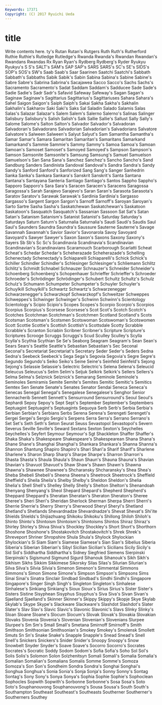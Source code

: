 ```yaml
---
Keywords: 17371 
Copyright: (C) 2017 Ryuichi Ueda
---
```


# title

Write contents here.
ty's Rutan Rutan's Rutgers Ruth Ruth's Rutherford Ruthie
Ruthie's Rutledge Rutledge's Rwanda Rwanda's Rwandan Rwandan's Rwandans Rwandas Rx
Ryan Ryan's Rydberg Rydberg's Ryder Ryukyu Ryukyu's S S's SALT's
SAM's SAP SAP's SARS SARS's SC's SE's SIDS's SOP's SOS's
SW's Saab Saab's Saar Saarinen Saatchi Saatchi's Sabbath Sabbath's Sabbaths
Sabik Sabik's Sabin Sabina Sabina's Sabine Sabine's Sabre Sabre's Sabrina
Sabrina's Sacajawea Sacco Sacco's Sachs Sachs's Sacramento Sacramento's Sadat Saddam
Saddam's Sadducee Sade Sade's Sadie Sadie's Sadr Sadr's Safavid Safeway
Safeway's Sagan Sagan's Saginaw Saginaw's Sagittarius Sagittarius's Sagittariuses Sahara Sahara's
Sahel Saigon Saigon's Saiph Saiph's Sakai Sakha Sakha's Sakhalin Sakhalin's
Sakharov Saki Saki's Saks Sal Saladin Salado Salamis Salas Salas's
Salazar Salazar's Salem Salem's Salerno Salerno's Salinas Salinger Salisbury Salisbury's
Salish Salish's Salk Sallie Sallie's Sallust Sally Sally's Salome Salome's
Salton Salton's Salvador Salvador's Salvadoran Salvadoran's Salvadorans Salvadorian Salvadorian's Salvadorians
Salvatore Salvatore's Salween Salween's Salyut Salyut's Sam Samantha Samantha's Samar
Samar's Samara Samaritan Samaritan's Samaritans Samarkand Samarkand's Sammie Sammie's Sammy
Sammy's Samoa Samoa's Samoan Samoan's Samoset Samoset's Samoyed Samoyed's Sampson
Sampson's Samson Samsonite Samsonite's Samsung Samsung's Samuel Samuelson Samuelson's San
Sana Sana's Sanchez Sanchez's Sancho Sancho's Sand Sandburg Sanders Sandinista
Sandoval Sandoval's Sandra Sandra's Sandy Sandy's Sanford Sanford's Sanforized Sang
Sang's Sanger Sanhedrin Sanka Sanka's Sankara Sankara's Sanskrit Sanskrit's Santa
Santana Santana's Santayana Santeria Santiago Santiago's Santos Sappho Sappho's Sapporo
Sapporo's Sara Sara's Saracen Saracen's Saracens Saragossa Saragossa's Sarah Sarajevo
Sarajevo's Saran Saran's Sarasota Sarasota's Saratov Saratov's Sarawak Sarawak's Sardinia
Sardinia's Sargasso Sargasso's Sargent Sargon Sargon's Sarnoff Sarnoff's Saroyan Saroyan's
Sarto Sartre Sasha Sasha's Saskatchewan Saskatchewan's Saskatoon Saskatoon's Sasquatch Sasquatch's
Sassanian Sassoon Sat Sat's Satan Satan's Satanism Satanism's Satanist Satanist's
Saturday Saturday's Saturdays Saturn Saturn's Saturnalia Saturnalia's Saudi Saudi's Saudis
Saul Saul's Saunders Saundra Saundra's Saussure Sauterne Sauterne's Savage Savannah
Savannah's Savior Savior's Savonarola Savoy Savoyard Savoyard's Sawyer Sawyer's Saxon
Saxon's Saxons Saxony Saxony's Sayers Sb Sb's Sc Sc's Scandinavia
Scandinavia's Scandinavian Scandinavian's Scandinavians Scaramouch Scarborough Scarlatti Scheat Scheat's Schedar
Schedar's Scheherazade Scheherazade's Schelling Schenectady Schenectady's Schiaparelli Schiaparelli's Schick Schick's
Schiller Schindler Schindler's Schlesinger Schlesinger's Schliemann Schlitz Schlitz's Schmidt Schnabel
Schnauzer Schnauzer's Schneider Schneider's Schoenberg Schoenberg's Schopenhauer Schrieffer Schrieffer's Schroeder
Schroeder's Schrödinger Schrödinger's Schubert Schultz Schultz's Schulz Schulz's Schumann Schumpeter
Schumpeter's Schuyler Schuyler's Schuylkill Schuylkill's Schwartz Schwartz's Schwarzenegger Schwarzenegger's Schwarzkopf
Schwarzkopf's Schweitzer Schweppes Schweppes's Schwinger Schwinger's Schwinn Schwinn's Scientology Scientology's
Scipio Scipio's Scopes Scopes's Scorpio Scorpio's Scorpios Scorpius Scorpius's Scorsese
Scorsese's Scot Scot's Scotch Scotch's Scotches Scotchman Scotchman's Scotchmen Scotland
Scotland's Scots Scotsman Scotsman's Scotsmen Scotswoman Scotswoman's Scotswomen Scott Scottie
Scottie's Scottish Scottish's Scottsdale Scotty Scrabble Scrabble's Scranton Scriabin Scribner
Scribner's Scripture Scripture's Scriptures Scrooge Scruggs Scruggs's Scud Sculley Sculley's
Scylla Scylla's Scythia Scythian Se Se's Seaborg Seagram Seagram's Sean
Sean's Sears Sears's Seattle Seattle's Sebastian Sebastian's Sec Seconal Seconal's
Secretariat Secretariat's Secretary Seder Seder's Seders Sedna Sedna's Seebeck Seebeck's
Sega Sega's Segovia Segovia's Segre Segre's Segundo Segundo's Seiko Seiko's
Seine Seine's Seinfeld Seinfeld's Sejong Sejong's Selassie Selassie's Selectric Selectric's
Selena Selena's Seleucid Seleucus Seleucus's Selim Selim's Seljuk Selkirk Selkirk's
Sellers Sellers's Selma Selma's Selznick Selznick's Semarang Seminole Seminole's Seminoles
Semiramis Semite Semite's Semites Semitic Semitic's Semitics Semtex Sen Senate
Senate's Senates Senator Sendai Seneca Seneca's Senecas Senegal Senegal's Senegalese
Senegalese's Senghor Senior Sennacherib Sennett Sennett's Sensurround Sensurround's Seoul Seoul's
Sephardi Sepoy Sepoy's Sept Sept's September September's Septembers Septuagint Septuagint's
Septuagints Sequoya Serb Serb's Serbia Serbia's Serbian Serbian's Serbians Serbs
Serena Serena's Serengeti Serengeti's Sergei Sergei's Sergio Sergio's Serpens Serra
Serra's Serrano Serrano's Set Set's Seth Seth's Seton Seurat Seuss
Sevastopol Sevastopol's Severn Severus Seville Seville's Seward Sextans Sexton Sexton's
Seychelles Seychelles's Seyfert Seymour Seymour's Sgt Shackleton Shaffer Shaffer's Shaka
Shaka's Shakespeare Shakespeare's Shakespearean Shana Shana's Shane Shane's Shanghai Shanghai's
Shankara Shankara's Shanna Shanna's Shannon Shantung Shapiro Shapiro's Shari Shari'a
Sharif Sharif's Sharlene Sharlene's Sharon Sharp Sharp's Sharpe Sharpe's Sharron
Sharron's Shasta Shasta's Shaula Shaula's Shaun Shaun's Shauna Shauna's Shavian
Shavian's Shavuot Shavuot's Shaw Shaw's Shawn Shawn's Shawna Shawna's Shawnee
Shawnee's Shcharansky Shcharansky's Shea Shea's Sheba Shebeli Shebeli's Sheena Sheena's
Sheetrock Sheetrock's Sheffield Sheffield's Sheila Sheila's Shelby Shelby's Sheldon Sheldon's
Shelia Shelia's Shell Shell's Shelley Shelly Shelly's Shelton Shelton's Shenandoah
Shenyang Shenyang's Sheol Shepard Shepard's Shepherd Shepherd's Sheppard Sheppard's Sheratan
Sheratan's Sheraton Sheraton's Sheree Sheree's Sheri Sheri's Sheridan Sherlock Sherman
Sherpa Sherri Sherri's Sherrie Sherrie's Sherry Sherry's Sherwood Sheryl Sheryl's
Shetland Shetland's Shetlands Shevardnadze Shevardnadze's Shevat Shevat's Shi'ite Shields Shields's
Shijiazhuang Shikoku Shikoku's Shillong Shiloh Shiloh's Shinto Shinto's Shintoism Shintoism's
Shintoisms Shintos Shiraz Shiraz's Shirley Shirley's Shiva Shiva's Shockley Shockley's
Short Short's Shorthorn Shoshone Shoshone's Shostakovitch Shostakovitch's Shrek Shrek's Shreveport
Shriner Shropshire Shula Shula's Shylock Shylockian Shylockian's Si Siam Siam's
Siamese Siamese's Sian Sian's Sibelius Siberia Siberia's Siberian Siberian's Sibyl
Sicilian Sicilian's Sicilians Sicily Sicily's Sid Sid's Siddhartha Siddhartha's Sidney
Siegfried Siemens Sierpinski Sierpinski's Sigismund Sigmund Sigurd Sihanouk Sihanouk's Sikh
Sikh's Sikhism Sikhs Sikkim Sikkimese Sikorsky Silas Silas's Silurian Silurian's
Silva Silva's Silvia Silvia's Simenon Simenon's Simmental Simmons Simmons's Simon
Simone Simone's Simpson Simpson's Simpsons Sims Sinai Sinai's Sinatra Sinclair
Sindbad Sindbad's Sindhi Sindhi's Singapore Singapore's Singer Singh Singh's Singleton
Singleton's Sinhalese Sinhalese's Sinkiang Sinkiang's Sioux Sioux's Sirius Sirius's Sister
Sister's Sisters Sistine Sisyphean Sisyphus Sisyphus's Siva Siva's Sivan Sivan's
Sjaelland Sjaelland's Skinner Skinner's Skippy Skippy's Skopje Skye Skylab Skylab's
Skype Skype's Slackware Slackware's Slashdot Slashdot's Slater Slater's Slav Slav's
Slavic Slavic's Slavonic Slavonic's Slavs Slinky Slinky's Sloan Sloane Sloane's
Slocum Slocum's Slovak Slovak's Slovakia Slovakian Slovaks Slovenia Slovenia's Slovenian
Slovenian's Slovenians Slurpee Slurpee's Sm Sm's Small Small's Smetana Smirnoff
Smirnoff's Smith Smithson Smithsonian Smithsonian's Smokey Smokey's Smolensk Smollett Smuts
Sn Sn's Snake Snake's Snapple Snapple's Snead Snead's Snell Snell's
Snickers Snickers's Snider Snider's Snoopy Snoopy's Snow Snowbelt Snyder Snyder's
Soave Soave's Socorro Socorro's Socrates Socrates's Socratic Soddy Sodom Sodom's
Sofia Sofia's Soho Sol Sol's Solis Solis's Solomon Solon Solzhenitsyn
Somali Somali's Somalia Somalia's Somalian Somalian's Somalians Somalis Somme Somme's
Somoza Somoza's Son Son's Sondheim Sondra Sondra's Songhai Songhai's Songhua
Songhua's Sonia Sonia's Sonja Sonja's Sonny Sonny's Sontag Sontag's Sony
Sony's Sonya Sonya's Sophia Sophie Sophie's Sophoclean Sophocles Sopwith Sopwith's
Sorbonne Sorbonne's Sosa Sosa's Soto Soto's Souphanouvong Souphanouvong's Sousa Sousa's
South South's Southampton Southeast Southeast's Southeasts Southerner Southerner's Southerners Southey
